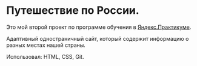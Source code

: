 # Путешествие по России. 

Это мой второй проект по программе обучения в [Яндекс.Практикуме](https://praktikum.yandex.ru). 

Адаптивный одностраничный сайт, который содержит информацию о разных местах нашей страны.

Использовал: HTML, CSS, Git.